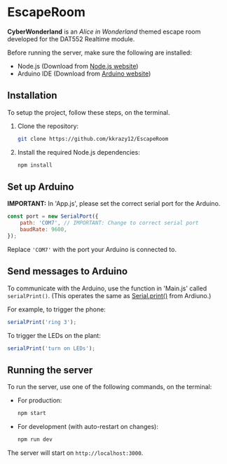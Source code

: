 # EscapeRoom
**CyberWonderland** is an *Alice in Wonderland* themed escape room developed for the DAT552 Realtime module.

Before running the server, make sure the following are installed:
- Node.js (Download from [Node.js website](https://nodejs.org/))
- Arduino IDE (Download from [Arduino website](https://www.arduino.cc/en/software))

## Installation 
To setup the project, follow these steps, on the terminal.  

1. Clone the repository:
   ```bash
   git clone https://github.com/kkrazy12/EscapeRoom
   ```
2. Install the required Node.js dependencies:
   ```bash
   npm install
   ```

## Set up Arduino
**IMPORTANT:** In 'App.js', please set the correct serial port for the Arduino.

```javascript
const port = new SerialPort({
    path: 'COM7', // IMPORTANT: Change to correct serial port
    baudRate: 9600,
});

```
Replace `'COM7'` with the port your Arduino is connected to.

## Send messages to Arduino

To communicate with the Arduino, use the function in 'Main.js' called `serialPrint()`. (This operates the same as [Serial.print()](https://www.arduino.cc/reference/en/language/functions/communication/serial/print/) from Ardiuno.)

For example, to trigger the phone: 
```javascript
serialPrint('ring 3');
```

To trigger the LEDs on the plant:
```javascript
serialPrint('turn on LEDs');
```

## Running the server
To run the server, use one of the following commands, on the terminal:
- For production:
  ```bash
  npm start
  ```
- For development (with auto-restart on changes):
  ```bash
  npm run dev
  ```

The server will start on `http://localhost:3000`.
